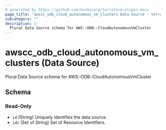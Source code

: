 ```yaml
---
# generated by https://github.com/hashicorp/terraform-plugin-docs
page_title: "awscc_odb_cloud_autonomous_vm_clusters Data Source - terraform-provider-awscc"
subcategory: ""
description: |-
  Plural Data Source schema for AWS::ODB::CloudAutonomousVmCluster
---
```


# awscc_odb_cloud_autonomous_vm_clusters (Data Source)

Plural Data Source schema for AWS::ODB::CloudAutonomousVmCluster



<!-- schema generated by tfplugindocs -->
## Schema

### Read-Only

- `id` (String) Uniquely identifies the data source.
- `ids` (Set of String) Set of Resource Identifiers.
